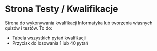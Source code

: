 # Strona Testy / Kwalifikacje

Strona do wykonywania kwalfikacji Informatyka lub tworzenia własnych quizów i testów.
To do:
- Tabela wszystkich pytań kwalfikacji
- Przycisk do losowania 1 lub 40 pytań

